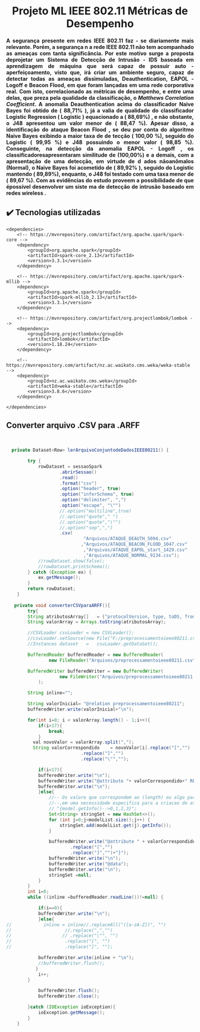 <h1 align="center"> Projeto ML IEEE 802.11 Métricas de Desempenho</h1>

<h4 align="justify">
A segurança presente em redes IEEE 802.11 faz
-
se diariamente mais relevante. Porém, a segurança n
a rede IEEE 
802.11 não tem acompanhado as ameaças com tanta significância. Por este motivo surge a proposta deprojetar um 
Sistema  de  Detecção  de  Intrusão
-
IDS  baseada  em  aprendizagem  de  máquina  que  será  capaz  de  possuir  auto
-
aperfeiçoamento,  visto  que,  irá 
criar  um  ambiente  seguro,  capaz  de  detectar  todas  as  ameaças  dissimuladas,
Deauthentication, 
EAPOL
-
Logoff 
e
Beacon Flood,
em que foram lançadas em uma rede corporativa real. 
Com
isto, 
correlacionado as métricas de desempenho, e entre uma delas, que preza pela qualidade da classificação, o 
<i>Matthews 
  Correlation Coefficient</i>.
A anomalia 
Deauthentication
acima do classificador 
Naive Bayes
foi obtido de (
88,71%
), já a 
valia  de  qualidade
do  classificador 
Logistic Regression
(
Logistic
)  equacionado  a  (
88,69%)
,  e  não
obstante,  o 
J48
apresentou um valor menor de (
88,47
%). Apesar disso, a identificação do ataque 
Beacon Flood
, se deu por conta do 
algoritmo 
Naive Bayes
exibindo a maior taxa de
de
tecção  (
100,00
%),  seguido  do 
Logistic
(
99,95
%)  e 
J48 
possuindo   o   menor   valor   (
98,85
%).   Conseguinte,   na   detecção   da   anomalia   EAPOL
-
Logoff
,   os 
classificadoresapresentaram similitude de (100,00%) e a demais, com a apresentação de uma detecção, em virtude de 
d
ados nãoanômalos (Normal), o 
Naive Bayes
foi acometido de (
89,92%
), seguido do 
Logistic
mantendo (
89,89%),
enquanto, o 
J48
foi testado com uma taxa menor de (
89,67
%). Com as evidências do estudo proveem a possibilidade 
de que épossível desenvolver um siste
ma de detecção de intrusão baseado em redes 
wireless
.
<h4 align="justify">
  
  ## ✔️ Tecnologias utilizadas

  
    <dependencies>
        <!-- https://mvnrepository.com/artifact/org.apache.spark/spark-core -->
        <dependency>
            <groupId>org.apache.spark</groupId>
            <artifactId>spark-core_2.13</artifactId>
            <version>3.3.1</version>
        </dependency>

        <!-- https://mvnrepository.com/artifact/org.apache.spark/spark-mllib -->
        <dependency>
            <groupId>org.apache.spark</groupId>
            <artifactId>spark-mllib_2.13</artifactId>
            <version>3.3.1</version>
        </dependency>

        <!-- https://mvnrepository.com/artifact/org.projectlombok/lombok -->
        <dependency>
            <groupId>org.projectlombok</groupId>
            <artifactId>lombok</artifactId>
            <version>1.18.24</version>
        </dependency>

        <!-- https://mvnrepository.com/artifact/nz.ac.waikato.cms.weka/weka-stable -->
        <dependency>
            <groupId>nz.ac.waikato.cms.weka</groupId>
            <artifactId>weka-stable</artifactId>
            <version>3.8.6</version>
        </dependency>

    </dependencies>
  
  ## Converter arquivo .CSV para .ARFF
  
  

```java
  
  
  private Dataset<Row> lerArquivoConjuntodeDadosIEEE80211() {

        try {
            rowDataset = sessaoSpark
                    .abrirSessao()
                    .read()
                    .format("csv")
                    .option("header", true)
                    .option("inferSchema", true)
                    .option("delimiter", ",")
                    .option("escape", "\"")
                    //.option("multiline",true)
                    //.option("quote"," ")
                    //.option("quote","\"")
                    //.option("sep",",")
                    .csv(
                             "Arquivos/ATAQUE_DEAUTH_5094.csv"
                            ,"Arquivos/ATAQUE_BEACON_FLOOD_1047.csv"
                             ,"Arquivos/ATAQUE_EAPOL_start_1429.csv"
                             ,"Arquivos/ATAQUE_NORMAL_9134.csv");
            //rowDataset.show(false);
            //rowDataset.printSchema();
        } catch (Exception ex) {
            ex.getMessage();
        }
        return rowDataset;
    }
  
   private void converterCSVparaARFF(){
        try{
        String atributosArray[]   = {"protocolVersion, type, toDS, fromDS, moreFragment, retry, powerManagement, moreData, wep, order, duration, transmitterAddress, destinationAddress, sourceAddress, receiverAddress, bssId, sequenceNumber, info"};
        String valorArray = Arrays.toString(atributosArray);

        //CSVLoader csvLoader = new CSVLoader();
        //csvLoader.setSource(new File("F:/preprocessamentoieee80211.csv"));
        //Instances dataset   =   csvLoader.getDataSet();

        BufferedReader bufferedReader = new BufferedReader(
                new FileReader("Arquivos/preprocessamentoieee80211.csv"));

        BufferedWriter bufferedWriter = new BufferedWriter(
                    new FileWriter("Arquivos/preprocessamentoieee80211.arff")
            );

        String inline="";

        String valorInicial= "@relation preprocessamentoieee80211";
        bufferedWriter.write(valorInicial+"\n");

        for(int i=0; i < valorArray.length() - 1;i++){
            if(i>17){
                break;
            }
          val novoValor = valorArray.split(",");
          String valorCorrespondido    = novoValor[i].replace("[","")
                            .replace("]","")
                            .replace("\"","");

            if(i<17){
            bufferedWriter.write("\n");
            bufferedWriter.write("@attribute "+ valorCorrespondido+" REAL");
            bufferedWriter.write("\n");
            }else{
                //-- Os valore que correspondem ao (length) ou algo para retornar o valor, sendo indicado para um Array de posicoes unica
                //--,em uma necessidade especifica para a criacao do atributo tipo class -->>> Ex: info {valor 1 ...n}
                // "{model.getInfo()-->0,1,2,3}";
                Set<String> stringSet = new HashSet<>();
                for (int j=0;j<modelList.size();j++) {
                    stringSet.add(modelList.get(j).getInfo());
                }

                bufferedWriter.write("@attribute " + valorCorrespondido + "{"+stringSet.toString()
                        .replace("[","")
                        .replace("]","")+"}");
                bufferedWriter.write("\n");
                bufferedWriter.write("@data");
                bufferedWriter.write("\n");
                stringSet =null;
            }
        }
        int i=0;
        while ((inline =bufferedReader.readLine())!=null) {

            if(i==0){
            bufferedWriter.write("\n");
            }else{
//            inline = inline//.replaceAll("([a-zA-Z])", "")
//                    //.replace(",","")
//                   // .replace("\"", "")
//                    .replace("[", "")
//                    .replace("]", "");

            bufferedWriter.write(inline + "\n");
            //bufferedWriter.flush();
           }
            i++;
        }

            bufferedWriter.flush();
            bufferedWriter.close();

        }catch (IOException ioException){
            ioException.getMessage();
        }
    }
                  
```
